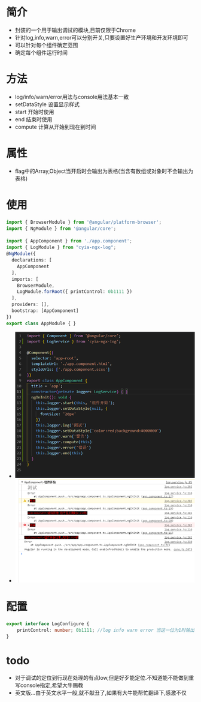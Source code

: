 # 简介
- 封装的一个用于输出调试的模块,目前仅限于Chrome
- 针对log,info,warn,error可以分别开关,只要设置好生产环境和开发环境即可
- 可以针对每个组件确定范围
- 确定每个组件运行时间

# 方法
- log/info/warn/error用法与console用法基本一致
- setDataStyle 设置显示样式
- start 开始时使用
- end 结束时使用
- compute 计算从开始到现在到时间

# 属性
- flag中的Array,Object当开启时会输出为表格(当含有数组或对象时不会输出为表格)

# 使用
``` ts 
import { BrowserModule } from '@angular/platform-browser';
import { NgModule } from '@angular/core';

import { AppComponent } from './app.component';
import { LogModule } from "cyia-ngx-log";
@NgModule({
  declarations: [
    AppComponent
  ],
  imports: [
    BrowserModule,
    LogModule.forRoot({ printControl: 0b1111 })
  ],
  providers: [],
  bootstrap: [AppComponent]
})
export class AppModule { }

```
- ![代码](https://raw.githubusercontent.com/wszgrcy/cyia-ngx-log/master/lib/src/pic/cyia-ngx-log1.png)
- ![显示](https://raw.githubusercontent.com/wszgrcy/cyia-ngx-log/master/lib/src/pic/cyia-ngx-log2.png)
# 配置
``` ts
export interface LogConfigure {
    printControl: number; 0b1111; //log info warn error 当这一位为1时输出开启
}
```

# todo 
- 对于调试的定位到行现在处理的有点low,但是好歹能定位.不知道能不能做到重写console指定,希望大牛赐教
- 英文版...由于英文水平一般,就不献丑了,如果有大牛能帮忙翻译下,感激不仅
